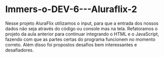 # Immers-o-DEV-6---Aluraflix-2

Nesse projeto AluraFlix utilizamos o input, para que a entrada dos nossos dados não seja através do código ou console mas na tela. 
Refatoramos o projeto da aula anterior para continuar integrando o HTML e o JavaScript, fazendo com que as partes certas do programa funcionem no momento correto.
Além disso foi propostos desafios bem interessantes e desafiadores.
